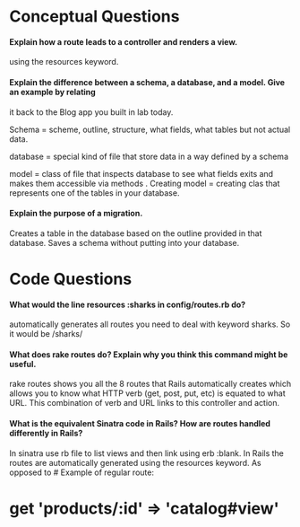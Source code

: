 # Conceptual Questions

#### Explain how a route leads to a controller and renders a view.
    
using the resources keyword. 

#### Explain the difference between a schema, a database, and a model. Give an example by relating 
it back to the Blog app you built in lab today.

Schema = scheme, outline, structure, what fields, what tables but not actual data.

database = special kind of file that store data in a way defined by a schema

model = class of file that inspects database to see what fields exits and makes them accessible via methods . Creating model = creating clas that represents one of the tables in your database. 


#### Explain the purpose of a migration.
    
Creates a table in the database based on the outline provided in that database. 
Saves a schema without putting into your database. 

# Code Questions
#### What would the line resources :sharks in config/routes.rb do?

automatically generates all routes you need to deal with keyword sharks. So it would be /sharks/

#### What does rake routes do? Explain why you think this command might be useful.

rake routes shows you all the 8 routes that Rails automatically creates which allows you to know what HTTP verb (get, post, put, etc) is equated to what URL. This combination of verb and URL links to this controller and action. 

#### What is the equivalent Sinatra code in Rails? How are routes handled differently in Rails?

In sinatra use rb file to list views and then link using erb :blank. In Rails the routes are automatically generated using the resources keyword. As opposed to   # Example of regular route:
  #   get 'products/:id' => 'catalog#view'
